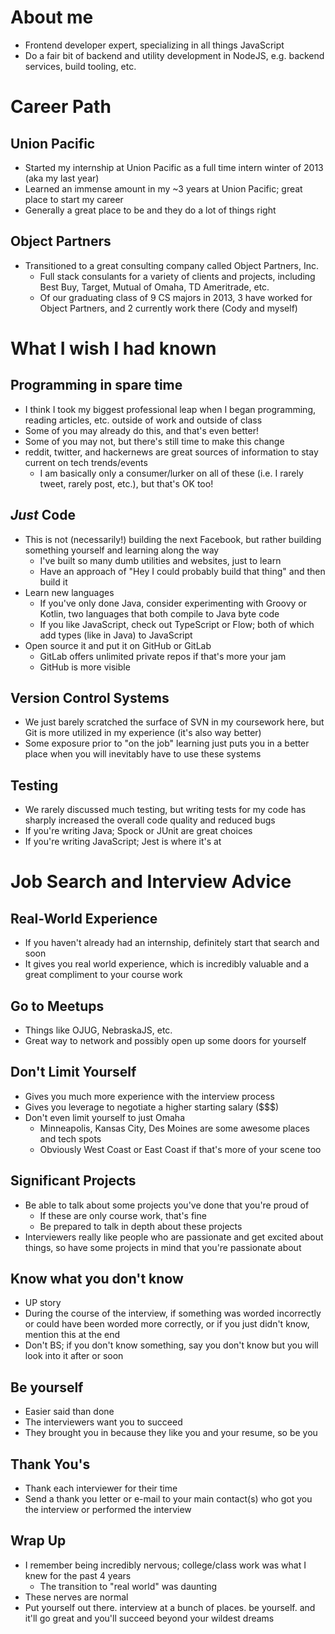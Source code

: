 # About me

- Frontend developer expert, specializing in all things JavaScript
- Do a fair bit of backend and utility development in NodeJS, e.g. backend services, build tooling, etc.

# Career Path

## Union Pacific

- Started my internship at Union Pacific as a full time intern winter of 2013 (aka my last year)
- Learned an immense amount in my ~3 years at Union Pacific; great place to start my career
- Generally a great place to be and they do a lot of things right

## Object Partners

- Transitioned to a great consulting company called Object Partners, Inc.
  - Full stack consulants for a variety of clients and projects, including Best Buy, Target, Mutual of Omaha, TD Ameritrade, etc.
  - Of our graduating class of 9 CS majors in 2013, 3 have worked for Object Partners, and 2 currently work there (Cody and myself)

# What I wish I had known

## Programming in spare time

- I think I took my biggest professional leap when I began programming, reading articles, etc. outside of work and outside of class
- Some of you may already do this, and that's even better!
- Some of you may not, but there's still time to make this change
- reddit, twitter, and hackernews are great sources of information to stay current on tech trends/events
  - I am basically only a consumer/lurker on all of these (i.e. I rarely tweet, rarely post, etc.), but that's OK too!

## _Just_ Code

- This is not (necessarily!) building the next Facebook, but rather building something yourself and learning along the way
  - I've built so many dumb utilities and websites, just to learn
  - Have an approach of "Hey I could probably build that thing" and then build it
- Learn new languages
  - If you've only done Java, consider experimenting with Groovy or Kotlin, two languages that both compile to Java byte code
  - If you like JavaScript, check out TypeScript or Flow; both of which add types (like in Java) to JavaScript
- Open source it and put it on GitHub or GitLab
  - GitLab offers unlimited private repos if that's more your jam
  - GitHub is more visible

## Version Control Systems

- We just barely scratched the surface of SVN in my coursework here, but Git is more utilized in my experience (it's also way better)
- Some exposure prior to "on the job" learning just puts you in a better place when you will inevitably have to use these systems

## Testing

- We rarely discussed much testing, but writing tests for my code has sharply increased the overall code quality and reduced bugs
- If you're writing Java; Spock or JUnit are great choices
- If you're writing JavaScript; Jest is where it's at

# Job Search and Interview Advice

## Real-World Experience

- If you haven't already had an internship, definitely start that search and soon
- It gives you real world experience, which is incredibly valuable and a great compliment to your course work

## Go to Meetups

- Things like OJUG, NebraskaJS, etc.
- Great way to network and possibly open up some doors for yourself

## Don't Limit Yourself

- Gives you much more experience with the interview process
- Gives you leverage to negotiate a higher starting salary ($$$)
- Don't even limit yourself to just Omaha
  - Minneapolis, Kansas City, Des Moines are some awesome places and tech spots
  - Obviously West Coast or East Coast if that's more of your scene too

## Significant Projects

- Be able to talk about some projects you've done that you're proud of
  - If these are only course work, that's fine
  - Be prepared to talk in depth about these projects
- Interviewers really like people who are passionate and get excited about things, so have some projects in mind that you're passionate about

## Know what you don't know

- UP story
- During the course of the interview, if something was worded incorrectly or could have been worded more correctly, or if you just didn't know, mention this at the end
- Don't BS; if you don't know something, say you don't know but you will look into it after or soon

## Be yourself

- Easier said than done
- The interviewers want you to succeed
- They brought you in because they like you and your resume, so be you

## Thank You's

- Thank each interviewer for their time
- Send a thank you letter or e-mail to your main contact(s) who got you the interview or performed the interview

## Wrap Up

- I remember being incredibly nervous; college/class work was what I knew for the past 4 years
  - The transition to "real world" was daunting
- These nerves are normal
- Put yourself out there. interview at a bunch of places. be yourself. and it'll go great and you'll succeed beyond your wildest dreams

